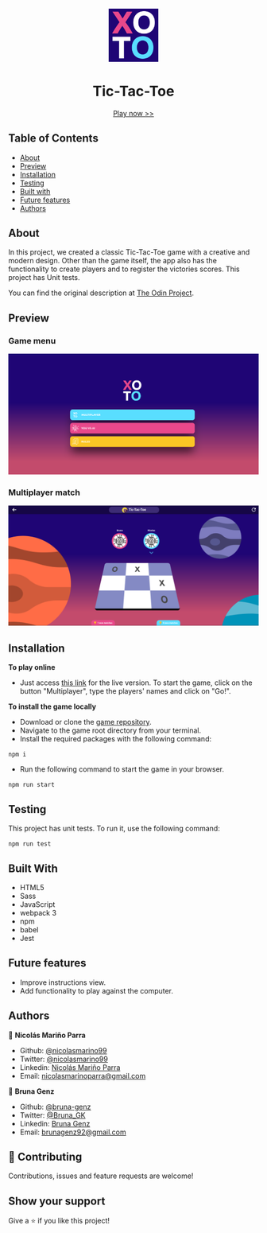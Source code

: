</br>   
<div align="center">
    <img src="./src/assets/img/TTT-logo.png" width="100">
    <h1 align="center" width="90">Tic-Tac-Toe</h1>
    <p><a href="https://tictactoe-bruna.netlify.app/">Play now >></a></p>
</div>

## Table of Contents

- [About](https://github.com/bruna-genz/Tic-Tac-Toe-JS#about)
- [Preview](https://github.com/bruna-genz/Tic-Tac-Toe-JS#preview)
- [Installation](https://github.com/bruna-genz/Tic-Tac-Toe-JS#installation)
- [Testing](https://github.com/bruna-genz/Tic-Tac-Toe-JS#testing)
- [Built with](https://github.com/bruna-genz/Tic-Tac-Toe-JS#built-with)
- [Future features](https://github.com/bruna-genz/Tic-Tac-Toe-JS#future-features)
- [Authors](https://github.com/bruna-genz/Tic-Tac-Toe-JS#authors)

## About 

In this project, we created a classic Tic-Tac-Toe game with a creative and modern design. Other than the game itself, the app also has the functionality to create players and to register the victories scores. This project has Unit tests.

You can find the original description at [The Odin Project](https://www.theodinproject.com/courses/javascript/lessons/tic-tac-toe-javascript).

## Preview

### Game menu
![screenshot](./src/assets/img/ttt_menu.png)

### Multiplayer match
![screenshot](./src/assets/img/ttt_match.png) 

## Installation

**To play online**
- Just access [this link](https://tictactoe-bruna.netlify.app/) for the live version. To start the game, click on the button "Multiplayer", type the players' names and click on "Go!".

**To install the game locally**
- Download or clone the [game repository](https://github.com/bruna-genz/Tic-Tac-Toe-JS.git).
- Navigate to the game root directory from your terminal.
- Install the required packages with the following command:
```
npm i
```
- Run the following command to start the game in your browser.
```
npm run start
```

## Testing

This project has unit tests. To run it, use the following command:
```
npm run test
```

## Built With

- HTML5 
- Sass
- JavaScript
- webpack 3
- npm
- babel
- Jest

## Future features

- Improve instructions view.
- Add functionality to play against the computer.

## Authors

:man: **Nicolás Mariño Parra**

- Github: [@nicolasmarino99](https://github.com/nicolasmarino99)
- Twitter: [@nicolasmarino99](https://twitter.com/nicolasmarino99)
- Linkedin: [Nicolás Mariño Parra](https://www.linkedin.com/in/nicol%C3%A1s-mari%C3%B1o-parra-45a707177/)
- Email: nicolasmarinoparra@gmail.com

:woman: **Bruna Genz**

- Github: [@bruna-genz](https://github.com/bruna-genz)
- Twitter: [@Bruna_GK](https://twitter.com/Bruna_GK)
- Linkedin: [Bruna Genz](https://www.linkedin.com/in/brunagenz/)
- Email: brunagenz92@gmail.com


## 🤝 Contributing

Contributions, issues and feature requests are welcome!

## Show your support

Give a ⭐️ if you like this project!
